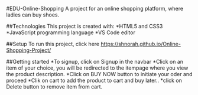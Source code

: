 #EDU-Online-Shopping
A project for an online shopping platform, where ladies can buy shoes.

##Technologies
This project is created with:
*HTML5 and CSS3
*JavaScript programming language
*VS Code editor

##Setup
To run this project, click here https://shnorah.github.io/Online-Shopping-Project/

##Getting started
*To signup, click on Signup in the navbar
*Click on an item of your choice, you will be redirected to the itempage where you view the product description.
*Click on BUY NOW button to initiate your oder and proceed
*Clik on cart to add the product to cart and buy later..
*click on Delete button to remove item from cart.
